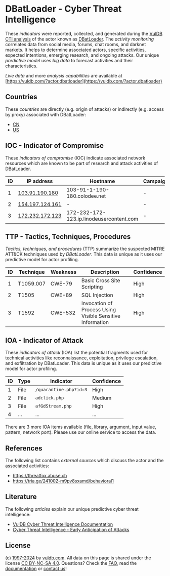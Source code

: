 # DBatLoader - Cyber Threat Intelligence

These _indicators_ were reported, collected, and generated during the [VulDB CTI analysis](https://vuldb.com/?kb.cti) of the actor known as [DBatLoader](https://vuldb.com/?actor.dbatloader). The _activity monitoring_ correlates data from social media, forums, chat rooms, and darknet markets. It helps to determine associated actors, specific activities, expected intentions, emerging research, and ongoing attacks. Our unique _predictive model_ uses _big data_ to forecast activities and their characteristics.

_Live data_ and more _analysis capabilities_ are available at [https://vuldb.com/?actor.dbatloader](https://vuldb.com/?actor.dbatloader)

## Countries

These _countries_ are directly (e.g. origin of attacks) or indirectly (e.g. access by proxy) associated with DBatLoader:

* [CN](https://vuldb.com/?country.cn)
* [US](https://vuldb.com/?country.us)

## IOC - Indicator of Compromise

These _indicators of compromise_ (IOC) indicate associated network resources which are known to be part of research and attack activities of DBatLoader.

ID | IP address | Hostname | Campaign | Confidence
-- | ---------- | -------- | -------- | ----------
1 | [103.91.190.180](https://vuldb.com/?ip.103.91.190.180) | 103-91-1-190-180.colodee.net | - | High
2 | [154.197.124.161](https://vuldb.com/?ip.154.197.124.161) | - | - | High
3 | [172.232.172.123](https://vuldb.com/?ip.172.232.172.123) | 172-232-172-123.ip.linodeusercontent.com | - | High

## TTP - Tactics, Techniques, Procedures

_Tactics, techniques, and procedures_ (TTP) summarize the suspected MITRE ATT&CK techniques used by _DBatLoader_. This data is unique as it uses our predictive model for actor profiling.

ID | Technique | Weakness | Description | Confidence
-- | --------- | -------- | ----------- | ----------
1 | T1059.007 | CWE-79 | Basic Cross Site Scripting | High
2 | T1505 | CWE-89 | SQL Injection | High
3 | T1592 | CWE-532 | Invocation of Process Using Visible Sensitive Information | High

## IOA - Indicator of Attack

These _indicators of attack_ (IOA) list the potential fragments used for technical activities like reconnaissance, exploitation, privilege escalation, and exfiltration by DBatLoader. This data is unique as it uses our predictive model for actor profiling.

ID | Type | Indicator | Confidence
-- | ---- | --------- | ----------
1 | File | `/quarantine.php?id=3` | High
2 | File | `adclick.php` | Medium
3 | File | `afGdStream.php` | High
4 | ... | ... | ...

There are 3 more IOA items available (file, library, argument, input value, pattern, network port). Please use our online service to access the data.

## References

The following list contains _external sources_ which discuss the actor and the associated activities:

* https://threatfox.abuse.ch
* https://tria.ge/241002-m9pv8sxamd/behavioral1

## Literature

The following _articles_ explain our unique predictive cyber threat intelligence:

* [VulDB Cyber Threat Intelligence Documentation](https://vuldb.com/?kb.cti)
* [Cyber Threat Intelligence - Early Anticipation of Attacks](https://www.scip.ch/en/?labs.20201022)

## License

(c) [1997-2024](https://vuldb.com/?kb.changelog) by [vuldb.com](https://vuldb.com/?kb.about). All data on this page is shared under the license [CC BY-NC-SA 4.0](https://creativecommons.org/licenses/by-nc-sa/4.0/). Questions? Check the [FAQ](https://vuldb.com/?kb.faq), read the [documentation](https://vuldb.com/?kb) or [contact us](https://vuldb.com/?contact)!
